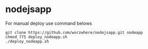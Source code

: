 # nodejsapp

For manual deploy use command belows
```
git clone https://github.com/worzwhere/nodejsapp.git nodeapp
chmod 775 deploy_nodeapp.sh
./deploy_nodeapp.sh
```
